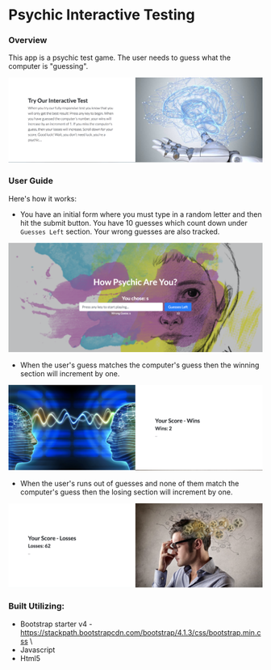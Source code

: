 # Psychic Interactive Testing

### Overview
This app is a psychic test game. The user needs to guess what the computer is "guessing". 

![](ss3.png)

### User Guide
Here's how it works:

- You have an initial form where you must type in a random letter and then hit the submit button. You have 10 guesses which count down under ```Guesses Left``` section. Your wrong guesses are also tracked. 

![](ss1.png)

- When the user's guess matches the computer's guess then the winning section will increment by one. 

![](ss4.png)

- When the user's runs out of guesses and none of them match the computer's guess then the losing section will increment by one. 

![](ss5.png)

### Built Utilizing: 

* Bootstrap starter v4 - <https://stackpath.bootstrapcdn.com/bootstrap/4.1.3/css/bootstrap.min.css> \
* Javascript 
* Html5






